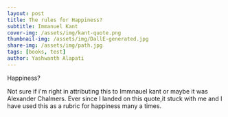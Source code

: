 ```yaml
---
layout: post
title: The rules for Happiness?
subtitle: Immanuel Kant
cover-img: /assets/img/kant-quote.png
thumbnail-img: /assets/img/DallE-generated.jpg
share-img: /assets/img/path.jpg
tags: [books, test]
author: Yashwanth Alapati
---
```


Happiness?

Not sure if i'm right in attributing this to Immnauel kant or maybe it was Alexander Chalmers. Ever since I landed on this quote,it stuck with me and I have used this as a rubric for happiness many a times.





